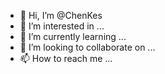 - 👋 Hi, I’m @ChenKes
- 👀 I’m interested in ...
- 🌱 I’m currently learning ...
- 💞️ I’m looking to collaborate on ...
- 📫 How to reach me ...

<!---
ChenKes/ChenKes is a ✨ special ✨ repository because its `README.md` (this file) appears on your GitHub profile.
You can click the Preview link to take a look at your changes.
--->
